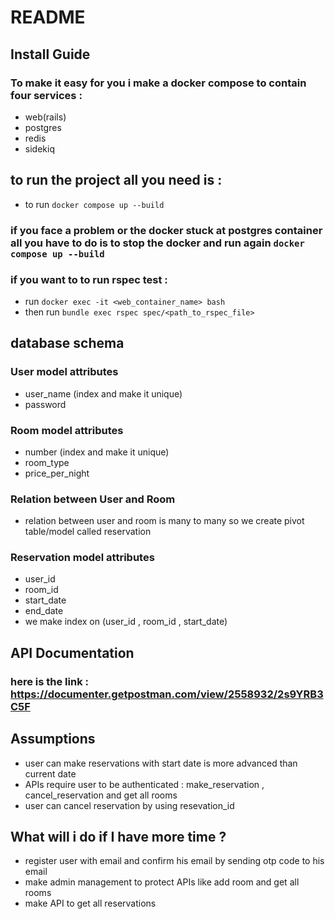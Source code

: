 # README

## Install Guide
### To make it easy for you i make a docker compose to contain four services :
* web(rails) 
* postgres 
* redis
* sidekiq

## to run the project all you need is :
* to run `docker compose up --build`

### if you face a problem or the docker stuck at postgres container all you have to do is to stop the docker and run again `docker compose up --build`

### if you want to to run rspec test :
* run `docker exec -it <web_container_name> bash `
* then run `bundle exec rspec spec/<path_to_rspec_file>`

## database schema 

### User model attributes
* user_name (index and make it unique)
* password

### Room model attributes
* number (index and make it unique)
* room_type
* price_per_night

### Relation between User and Room
* relation between user and room is many to many so we create pivot table/model called reservation 

### Reservation model attributes 
* user_id
* room_id
* start_date
* end_date 
* we make index on (user_id , room_id , start_date)

## API Documentation 
### here is the link : https://documenter.getpostman.com/view/2558932/2s9YRB3C5F

## Assumptions

* user can make reservations with start date is more advanced than current date 
* APIs require user to be authenticated : make_reservation , cancel_reservation and get all rooms
* user can cancel reservation by using resevation_id

## What will i do if I have more time ? 
* register user with email and confirm his email by sending otp code to his email 
* make admin management to protect APIs like add room and get all rooms
* make API to get all reservations


